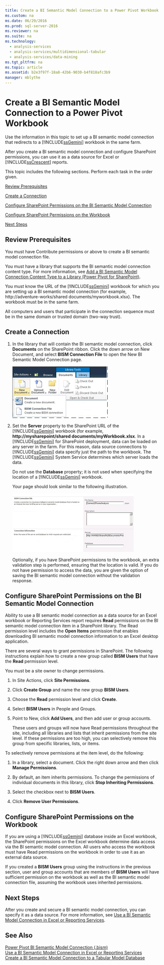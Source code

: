 ```yaml
---
title: Create a BI Semantic Model Connection to a Power Pivot Workbook
ms.custom: na
ms.date: 06/29/2016
ms.prod: sql-server-2016
ms.reviewer: na
ms.suite: na
ms.technology: 
  - analysis-services
  - analysis-services/multidimensional-tabular
  - analysis-services/data-mining
ms.tgt_pltfrm: na
ms.topic: article
ms.assetid: b2e3f97f-18a8-42b6-9030-b4f818afc3b9
manager: mblythe
---
```

# Create a BI Semantic Model Connection to a Power Pivot Workbook
Use the information in this topic to set up a BI semantic model connection that redirects to a [!INCLUDE[ssGemini](../../Topics/TopicNameContainA/includes/ssGemini_md.md)] workbook in the same farm.  
  
 After you create a BI semantic model connection and configure SharePoint permissions, you can use it as a data source for Excel or [!INCLUDE[ssCrescent](../../Topics/TopicNameContainA/includes/ssCrescent_md.md)] reports.  
  
 This topic includes the following sections. Perform each task in the order given.  
  
 [Review Prerequisites](#bkmk_prereq)  
  
 [Create a Connection](#bkmk_create)  
  
 [Configure SharePoint Permissions on the BI Semantic Model Connection](#bkmk_permissions)  
  
 [Configure SharePoint Permissions on the Workbook](#bkmk_userdb)  
  
 [Next Steps](#bkmk_next)  
  
##  <a name="bkmk_prereq"></a> Review Prerequisites  
 You must have Contribute permissions or above to create a BI semantic model connection file.  
  
 You must have a library that supports the BI semantic model connection content type. For more information, see [Add a BI Semantic Model Connection Content Type to a Library (Power Pivot for SharePoint)](../../Topics/TopicNameContainA/Add-a-BI-Semantic-Model-Connection-Content-Type-to-a-Library--Power-Pivot-for-SharePoint-.md).  
  
 You must know the URL of the [!INCLUDE[ssGemini](../../Topics/TopicNameContainA/includes/ssGemini_md.md)] workbook for which you are setting up a BI semantic model connection (for example, http://adventure-works/shared documents/myworkbook.xlsx). The workbook must be in the same farm.  
  
 All computers and users that participate in the connection sequence must be in the same domain or trusted domain (two-way trust).  
  
##  <a name="bkmk_create"></a> Create a Connection  
  
1.  In the library that will contain the BI semantic model connection, click **Documents** on the SharePoint ribbon. Click the down arrow on New Document, and select **BISM Connection File** to open the New BI Semantic Model Connection page.  
  
     ![New Document submenu in a SharePoint library](../../Topics/TopicNameContainA/media/SSAS_BISMConnection_New.gif "SSAS_BISMConnection_New")  
  
2.  Set the **Server** property to the SharePoint URL of the [!INCLUDE[ssGemini](../../Topics/TopicNameContainA/includes/ssGemini_md.md)] workbook (for example, **http://mysharepoint/shared documents/myWorkbook.xlsx**. In a [!INCLUDE[ssGemini](../../Topics/TopicNameContainA/includes/ssGemini_md.md)] for SharePoint deployment, data can be loaded on any server in the farm. For this reason, data source connections to [!INCLUDE[ssGemini](../../Topics/TopicNameContainA/includes/ssGemini_md.md)] data specify just the path to the workbook. The [!INCLUDE[ssGemini](../../Topics/TopicNameContainA/includes/ssGemini_md.md)] System Service determines which server loads the data.  
  
     Do not use the **Database** property; it is not used when specifying the location of a [!INCLUDE[ssGemini](../../Topics/TopicNameContainA/includes/ssGemini_md.md)] workbook.  
  
     Your page should look similar to the following illustration.  
  
     ![BISM connection page showing URL to workbook](../../Topics/TopicNameContainA/media/SSAS_BISMConnection_PPVTDS.gif "SSAS_BISMConnection_PPVTDS")  
  
     Optionally, if you have SharePoint permissions to the workbook, an extra validation step is performed, ensuring that the location is valid. If you do not have permission to access the data, you are given the option of saving the BI semantic model connection without the validation response.  
  
##  <a name="bkmk_permissions"></a> Configure SharePoint Permissions on the BI Semantic Model Connection  
 Ability to use a BI semantic model connection as a data source for an Excel workbook or Reporting Services report requires **Read** permissions on the BI semantic model connection item in a SharePoint library. The Read permission level includes the **Open Items** permission that enables downloading BI semantic model connection information to an Excel desktop application.  
  
 There are several ways to grant permissions in SharePoint. The following instructions explain how to create a new group called **BISM Users** that have the **Read** permission level.  
  
 You must be a site owner to change permissions.  
  
1.  In Site Actions, click **Site Permissions**.  
  
2.  Click **Create Group** and name the new group **BISM Users**.  
  
3.  Choose the **Read** permission level and click **Create**.  
  
4.  Select **BISM Users** in People and Groups.  
  
5.  Point to New, click **Add Users**, and then add user or group accounts.  
  
     These users and groups will now have Read permissions throughout the site, including all libraries and lists that inherit permissions from the site level. If these permissions are too high, you can selectively remove this group from specific libraries, lists, or items.  
  
 To selectively remove permissions at the item level, do the following:  
  
1.  In a library, select a document. Click the right down arrow and then click **Manage Permissions**.  
  
2.  By default, an item inherits permissions. To change the permissions of individual documents in this library, click **Stop Inheriting Permissions**.  
  
3.  Select the checkbox next to **BISM Users**.  
  
4.  Click **Remove User Permissions**.  
  
##  <a name="bkmk_userdb"></a> Configure SharePoint Permissions on the Workbook  
 If you are using a [!INCLUDE[ssGemini](../../Topics/TopicNameContainA/includes/ssGemini_md.md)] database inside an Excel workbook, the SharePoint permissions on the Excel workbook determine data access via the BI semantic model connection. All users who access the workbook must have Read permissions on the workbook in order to use it as an external data source.  
  
 If you created a **BISM Users** group using the instructions in the previous section, user and group accounts that are members of **BISM Users** will have sufficient permission on the workbook as well as the BI semantic model connection file, assuming the workbook uses inherited permissions.  
  
##  <a name="bkmk_next"></a> Next Steps  
 After you create and secure a BI semantic model connection, you can specify it as a data source. For more information, see [Use a BI Semantic Model Connection in Excel or Reporting Services](../../Topics/TopicNameContainA/Use-a-BI-Semantic-Model-Connection-in-Excel-or-Reporting-Services.md).  
  
## See Also  
 [Power Pivot BI Semantic Model Connection (.bism)](../../Topics/TopicNameNotContainA/Power-Pivot-BI-Semantic-Model-Connection--.bism-.md)   
 [Use a BI Semantic Model Connection in Excel or Reporting Services](../../Topics/TopicNameContainA/Use-a-BI-Semantic-Model-Connection-in-Excel-or-Reporting-Services.md)   
 [Create a BI Semantic Model Connection to a Tabular Model Database](../../Topics/TopicNameContainA/Create-a-BI-Semantic-Model-Connection-to-a-Tabular-Model-Database.md)
